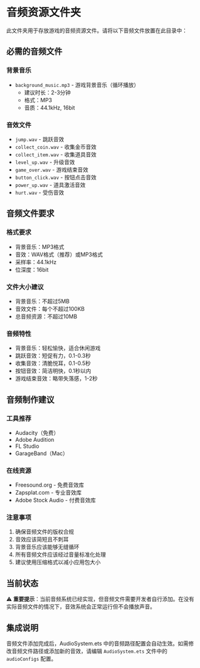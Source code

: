 # 音频资源文件夹

此文件夹用于存放游戏的音频资源文件。请将以下音频文件放置在此目录中：

## 必需的音频文件

### 背景音乐
- `background_music.mp3` - 游戏背景音乐（循环播放）
  - 建议时长：2-3分钟
  - 格式：MP3
  - 音质：44.1kHz, 16bit

### 音效文件
- `jump.wav` - 跳跃音效
- `collect_coin.wav` - 收集金币音效
- `collect_item.wav` - 收集道具音效
- `level_up.wav` - 升级音效
- `game_over.wav` - 游戏结束音效
- `button_click.wav` - 按钮点击音效
- `power_up.wav` - 道具激活音效
- `hurt.wav` - 受伤音效

## 音频文件要求

### 格式要求
- 背景音乐：MP3格式
- 音效：WAV格式（推荐）或MP3格式
- 采样率：44.1kHz
- 位深度：16bit

### 文件大小建议
- 背景音乐：不超过5MB
- 音效文件：每个不超过100KB
- 总音频资源：不超过10MB

### 音频特性
- 背景音乐：轻松愉快，适合休闲游戏
- 跳跃音效：短促有力，0.1-0.3秒
- 收集音效：清脆悦耳，0.1-0.5秒
- 按钮音效：简洁明快，0.1秒以内
- 游戏结束音效：略带失落感，1-2秒

## 音频制作建议

### 工具推荐
- Audacity（免费）
- Adobe Audition
- FL Studio
- GarageBand（Mac）

### 在线资源
- Freesound.org - 免费音效库
- Zapsplat.com - 专业音效库
- Adobe Stock Audio - 付费音效库

### 注意事项
1. 确保音频文件的版权合规
2. 音效应该简短且不刺耳
3. 背景音乐应该能够无缝循环
4. 所有音频文件应该经过音量标准化处理
5. 建议使用压缩格式以减小应用包大小

## 当前状态

⚠️ **重要提示**：当前音频系统已经实现，但音频文件需要开发者自行添加。在没有实际音频文件的情况下，音效系统会正常运行但不会播放声音。

## 集成说明

音频文件添加完成后，AudioSystem.ets 中的音频路径配置会自动生效。如需修改音频文件路径或添加新的音效，请编辑 `AudioSystem.ets` 文件中的 `audioConfigs` 配置。
